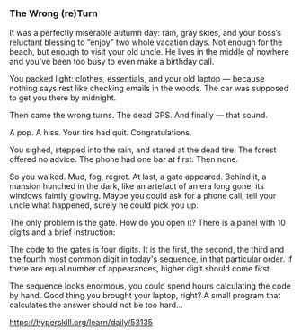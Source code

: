 ### The Wrong (re)Turn

It was a perfectly miserable autumn day: rain, gray skies, and your boss’s reluctant blessing to “enjoy” two whole vacation days. Not enough for the beach, but enough to visit your old uncle. He lives in the middle of nowhere and you've been too busy to even make a birthday call.

You packed light: clothes, essentials, and your old laptop — because nothing says rest like checking emails in the woods. The car was supposed to get you there by midnight.

Then came the wrong turns. The dead GPS. And finally — that sound.

A pop. A hiss. Your tire had quit. Congratulations.

You sighed, stepped into the rain, and stared at the dead tire. The forest offered no advice. The phone had one bar at first. Then none.

So you walked. Mud, fog, regret. At last, a gate appeared. Behind it, a mansion hunched in the dark, like an artefact of an era long gone, its windows faintly glowing. Maybe you could ask for a phone call, tell your uncle what happened, surely he could pick you up.

The only problem is the gate. How do you open it? There is a panel with 10 digits and a brief instruction:

The code to the gates is four digits. It is the first, the second, the third and the fourth most common digit in today's sequence, in that particular order. If there are equal number of appearances, higher digit should come first.

The sequence looks enormous, you could spend hours calculating the code by hand. Good thing you brought your laptop, right? A small program that calculates the answer should not be too hard...

https://hyperskill.org/learn/daily/53135